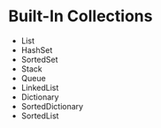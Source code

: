 # Built-In Collections







* List
* HashSet
* SortedSet
* Stack
* Queue
* LinkedList
* Dictionary
* SortedDictionary
* SortedList



